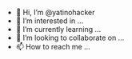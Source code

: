 - 👋 Hi, I’m @yatinohacker
- 👀 I’m interested in ...
- 🌱 I’m currently learning ...
- 💞️ I’m looking to collaborate on ...
- 📫 How to reach me ...

<!---
yatinohacker/yatinohacker is a ✨ special ✨ repository because its `README.md` (this file) appears on your GitHub profile.
You can click the Preview link to take a look at your changes.
--->
